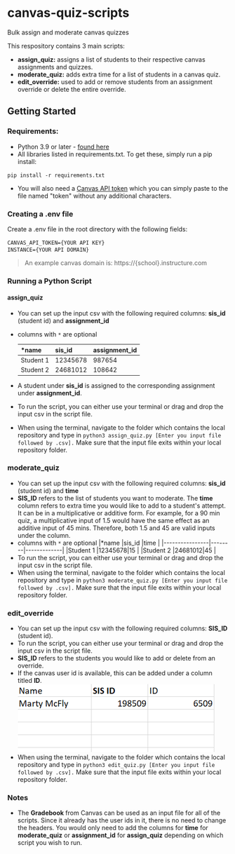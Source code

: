 # canvas-quiz-scripts
Bulk assign and moderate canvas quizzes

This respository contains 3 main scripts:  
* **assign_quiz:** assigns a list of students to their respective canvas assignments and quizzes.
* **moderate_quiz:** adds extra time for a list of students in a canvas quiz.
* **edit_override:**  used to add or remove students from an assignment override or delete the entire override.

## Getting Started

### Requirements:
* Python 3.9 or later - [found here](http://www.python.org/getit/)
* All libraries listed in requirements.txt. To get these, simply run a pip install:
```
pip install -r requirements.txt
```
* You will also need a [Canvas API token](https://community.canvaslms.com/docs/DOC-10806-4214724194) which you can simply paste to the file named "token" without any additional characters.


### Creating a .env file
Create a .env file in the root directory with the following fields:
```
CANVAS_API_TOKEN={YOUR API KEY}
INSTANCE={YOUR API DOMAIN}
```
> An example canvas domain is: https://{school}.instructure.com

### Running a Python Script

#### assign_quiz
* You can set up the input csv with the following required columns: **sis_id** (student id) and **assignment_id**
* columns with `*` are optional

    |*name           |sis_id  |assignment_id|
    |----------------|--------|-------------|
    |Student 1       |12345678|987654       |
    |Student 2       |24681012|108642       |


* A student under **sis_id** is assigned to the corresponding assignment under **assignment_id**.
* To run the script, you can either use your terminal or drag and drop the input csv in the script file.
* When using the terminal, navigate to the folder which contains the local repository and type in `python3 assign_quiz.py [Enter you input file followed by .csv].` Make sure that the input file exits within your local repository folder.

### moderate_quiz
* You can set up the input csv with the following required columns: **sis_id** (student id) and **time**
* **SIS_ID** refers to the list of students you want to moderate. The **time** column refers to extra time you would like to add to a student's attempt. It can be in a multiplicative or additive form. For example, for a 90 min quiz, a multiplicative input of 1.5  would have the same effect as an additive input of 45 mins. Therefore, both 1.5 and 45 are valid inputs under the column.  
* columns with `*` are optional
    |*name           |sis_id  |time         |
    |----------------|--------|-------------|
    |Student 1       |12345678|15           |
    |Student 2       |24681012|45           |
* To run the script, you can either use your terminal or drag and drop the input csv in the script file.
* When using the terminal, navigate to the folder which contains the local repository and type in `python3 moderate_quiz.py [Enter you input file followed by .csv].` Make sure that the input file exits within your local repository folder.

### edit_override
* You can set up the input csv with the following required columns: **SIS_ID** (student id).
* To run the script, you can either use your terminal or drag and drop the input csv in the script file.
* **SIS_ID** refers to the students you would like to add or delete from an override.
* If the canvas user id is available, this can be added under a column titled **ID**.
![Example input file for edit_override](https://github.com/Renu-R/documentation_images/blob/main/edit_override_sample.png)  
* When using the terminal, navigate to the folder which contains the local repository and type in `python3 edit_quiz.py [Enter you input file followed by .csv].` Make sure that the input file exits within your local repository folder.

### Notes
- The **Gradebook** from Canvas can be used as an input file for all of the scripts. Since it already has the user ids in it, there is no need to change the headers. You would only need to add the columns for **time** for **moderate_quiz** or **assignment_id** for **assign_quiz** depending on which script you wish to run.
